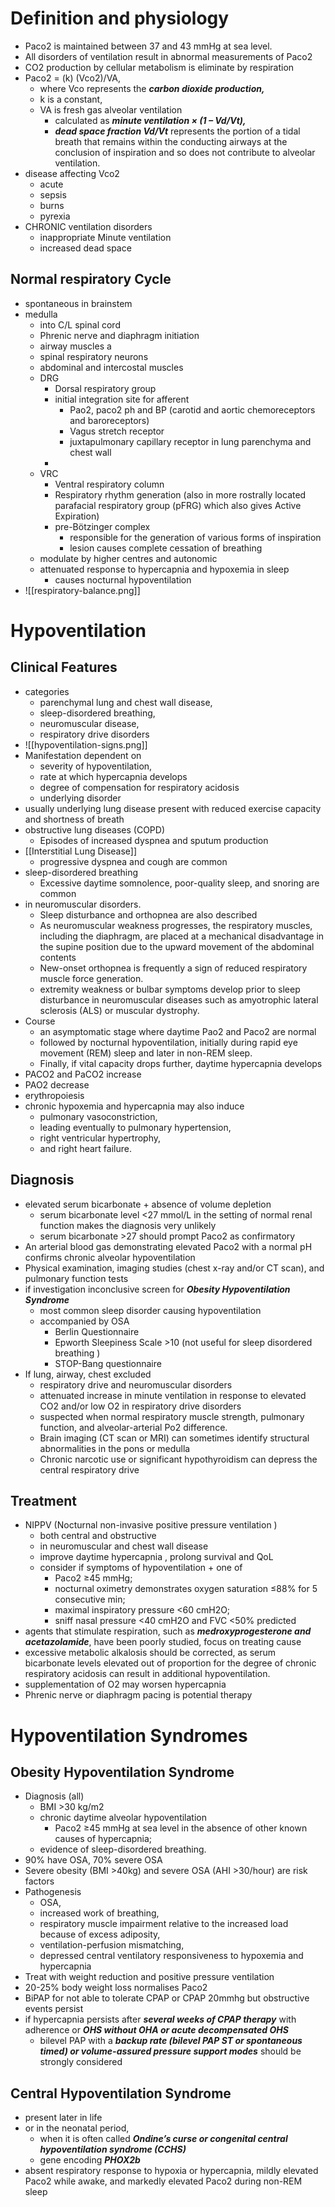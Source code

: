 # Definition and physiology 
* Paco2  is maintained between 37 and 43 mmHg at sea level. 
* All disorders of ventilation result in abnormal measurements of Paco2
* CO2 production by cellular metabolism is eliminate by respiration 
* Paco2  = (k) (Vco2)/VA, 
	* where Vco represents the ***carbon dioxide production,*** 
	* k is a constant, 
	* VA is fresh gas alveolar ventilation
		* calculated as ***minute ventilation × (1 – Vd/Vt),*** 
		* ***dead space fraction Vd/Vt*** represents the portion of a tidal breath that remains within the conducting airways at the conclusion of inspiration and so does not contribute to alveolar ventilation.
* disease affecting Vco2 
	* acute 
	* sepsis 
	* burns 
	* pyrexia 
* CHRONIC ventilation disorders 
	* inappropriate Minute ventilation 
	* increased dead space 
## Normal respiratory Cycle 
* spontaneous in brainstem 
* medulla 
	* into C/L spinal cord 
	* Phrenic nerve and diaphragm initiation 
	* airway muscles a
	* spinal respiratory neurons 
	* abdominal and intercostal muscles 
	* DRG 
		* Dorsal respiratory group 
		* initial integration site for afferent 
			* Pao2, paco2 ph and BP (carotid and aortic chemoreceptors and baroreceptors)
			* Vagus stretch receptor 
			*  juxtapulmonary capillary receptor in lung parenchyma and chest wall 
		* 
	* VRC
		* Ventral respiratory column 
		* Respiratory rhythm generation (also in more rostrally located parafacial respiratory group (pFRG) which also gives Active Expiration)
		* pre-Bötzinger complex
			* responsible for the generation of various forms of inspiration 
			* lesion causes complete cessation of breathing 
	* modulate by higher centres and autonomic 
	* attenuated response to hypercapnia and hypoxemia in sleep 
		* causes nocturnal hypoventilation 
* ![[respiratory-balance.png]]
# Hypoventilation 
## Clinical Features 
* categories 
	* parenchymal lung and chest wall disease, 
	* sleep-disordered breathing, 
	* neuromuscular disease, 
	* respiratory drive disorders
* ![[hypoventilation-signs.png]]
* Manifestation dependent on 
	* severity of hypoventilation, 
	* rate at which hypercapnia develops
	* degree of compensation for respiratory acidosis
	* underlying disorder
* usually underlying lung disease present with reduced exercise capacity and shortness of breath 
* obstructive lung diseases (COPD)
	* Episodes of increased dyspnea and sputum production 
* [[Interstitial Lung Disease]] 
	* progressive dyspnea and cough are common 
* sleep-disordered breathing 
	* Excessive daytime somnolence, poor-quality sleep, and snoring are common 
* in neuromuscular disorders.
	* Sleep disturbance and orthopnea are also described  
	* As neuromuscular weakness progresses, the respiratory muscles, including the diaphragm, are placed at a mechanical disadvantage in the supine position due to the upward movement of the abdominal contents
	* New-onset orthopnea is frequently a sign of reduced respiratory muscle force generation.
	* extremity weakness or bulbar symptoms develop prior to sleep disturbance in neuromuscular diseases such as amyotrophic lateral sclerosis (ALS) or muscular dystrophy.
* Course 
	* an asymptomatic stage where daytime Pao2 and Paco2 are normal 
	* followed by nocturnal hypoventilation, initially during rapid eye movement (REM) sleep and later in non-REM sleep.
	* Finally, if vital capacity drops further, daytime hypercapnia develops
* PACO2 and PaCO2 increase 
* PAO2 decrease 
* erythropoiesis 
* chronic hypoxemia and hypercapnia may also induce 
	* pulmonary vasoconstriction,
	* leading eventually to pulmonary hypertension,
	* right ventricular hypertrophy, 
	* and right heart failure.
## Diagnosis 
* elevated serum bicarbonate + absence of volume depletion 
	* serum bicarbonate level <27 mmol/L in the setting of normal renal function makes the diagnosis very unlikely
	* serum bicarbonate >27 should prompt Paco2 as confirmatory 
* An arterial blood gas demonstrating elevated Paco2 with a normal pH confirms chronic alveolar hypoventilation 
* Physical examination, imaging studies (chest x-ray and/or CT scan), and pulmonary function tests 
* if investigation inconclusive screen for ***Obesity Hypoventilation Syndrome*** 
	* most common sleep disorder causing hypoventilation 
	* accompanied by OSA 
		* Berlin Questionnaire 
		* Epworth Sleepiness Scale >10 (not useful for sleep disordered breathing )
		* STOP-Bang questionnaire 
* If lung, airway, chest excluded 
	* respiratory drive and neuromuscular disorders 
	* attenuated increase in minute ventilation in response to elevated CO2 and/or low O2 in respiratory drive disorders
	* suspected when normal respiratory muscle strength, pulmonary function, and  alveolar-arterial Po2 difference.
	* Brain imaging (CT scan or MRI) can sometimes identify structural abnormalities in the pons or medulla 
	* Chronic narcotic use or significant hypothyroidism can depress the central respiratory drive
## Treatment 
* NIPPV (Nocturnal non-invasive positive pressure ventilation ) 
	* both central and obstructive 
	* in neuromuscular and chest wall disease 
	* improve daytime hypercapnia , prolong survival and QoL 
	* consider if symptoms of hypoventilation + one of 
		* Paco2 ≥45 mmHg; 
		* nocturnal oximetry demonstrates oxygen saturation ≤88% for 5 consecutive min; 
		* maximal inspiratory pressure <60 cmH2O; 
		* sniff nasal pressure <40 cmH2O and FVC <50% predicted
* agents that stimulate respiration, such as ***medroxyprogesterone and acetazolamide***, have been poorly studied, focus on treating cause 
* excessive metabolic alkalosis should be corrected, as serum bicarbonate levels elevated out of proportion for the degree of chronic respiratory acidosis can result in additional hypoventilation.
* supplementation of O2 may worsen hypercapnia 
* Phrenic nerve or diaphragm pacing is potential therapy 
# Hypoventilation Syndromes 
## Obesity Hypoventilation Syndrome 
* Diagnosis (all)
	* BMI >30 kg/m2 
	* chronic daytime alveolar hypoventilation 
		* Paco2 ≥45 mmHg at sea level in the absence of other known causes of hypercapnia; 
	* evidence of sleep-disordered breathing.
* 90% have OSA, 70% severe OSA 
* Severe obesity (BMI >40kg) and severe OSA (AHI >30/hour) are risk factors 
* Pathogenesis 
	* OSA,
	* increased work of breathing, 
	* respiratory muscle impairment relative to the increased load because of excess adiposity,
	* ventilation-perfusion mismatching, 
	* depressed central ventilatory responsiveness to hypoxemia and hypercapnia
* Treat with weight reduction and positive pressure ventilation 
* 20-25% body weight loss normalises Paco2 
* BiPAP for not able to tolerate CPAP or CPAP 20mmhg but obstructive events persist 
* if hypercapnia persists after ***several weeks of CPAP therapy*** with adherence or ***OHS without OHA or acute decompensated OHS*** 
	* bilevel PAP with a ***backup rate (bilevel PAP ST or spontaneous timed) or volume-assured pressure support modes*** should be strongly considered
## Central Hypoventilation Syndrome 
* present later in life
* or in the neonatal period, 
	* when it is often called ***Ondine’s curse or congenital central hypoventilation syndrome (CCHS)***
	* gene encoding ***PHOX2b***
* absent respiratory response to hypoxia or hypercapnia, mildly elevated Paco2 while awake, and markedly elevated Paco2 during non-REM sleep